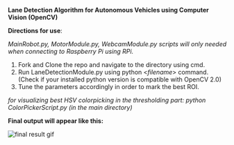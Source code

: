 **Lane Detection Algorithm for Autonomous Vehicles using Computer Vision (OpenCV)**

**Directions for use**:

_MainRobot.py, MotorModule.py, WebcamModule.py scripts will only needed when connecting to Raspberry Pi using RPi._

1. Fork and Clone the repo and navigate to the directory using cmd.
2. Run LaneDetectionModule.py using python <_filename_> command. (Check if your installed python version is compatible with OpenCV 2.0)
3. Tune the parameters accordingly in order to mark the best ROI.

_for visualizing best HSV colorpicking in the thresholding part:
python ColorPickerScript.py
(in the main directory)_

**Final output will appear like this:**

![final result gif](https://github.com/hjhardik/Advanced-Lane-Finding/blob/master/gifs/allFinal.gif)
